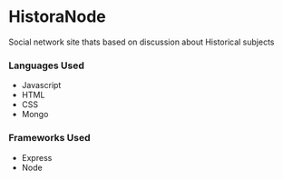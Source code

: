 # HistoraNode
Social network site thats based on discussion about Historical subjects

### Languages Used
* Javascript
* HTML
* CSS
* Mongo

### Frameworks Used
* Express
* Node

